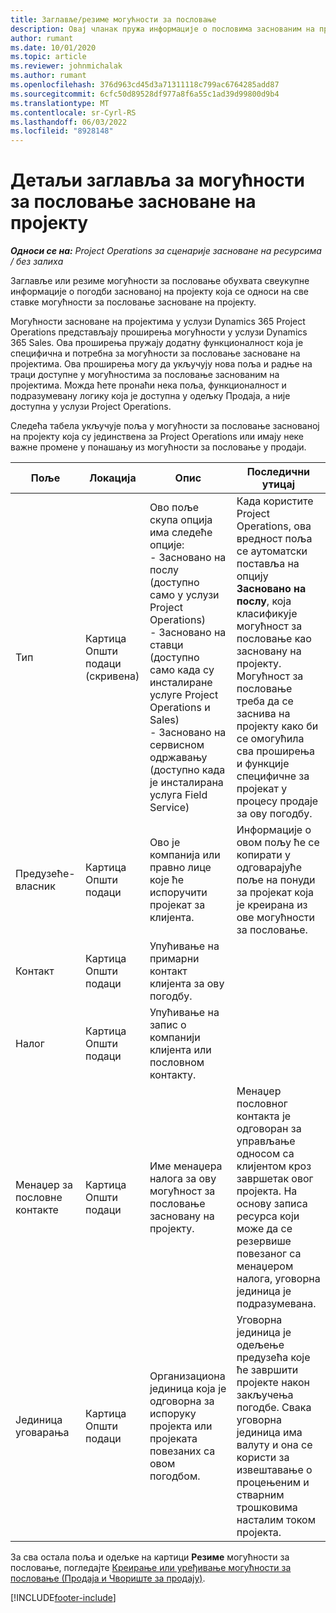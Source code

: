 ```yaml
---
title: Заглавље/резиме могућности за пословање
description: Овај чланак пружа информације о пословима заснованим на пројекту и редовима могућности за пословање заснованим на пројекту.
author: rumant
ms.date: 10/01/2020
ms.topic: article
ms.reviewer: johnmichalak
ms.author: rumant
ms.openlocfilehash: 376d963cd45d3a71311118c799ac6764285add87
ms.sourcegitcommit: 6cfc50d89528df977a8f6a55c1ad39d99800d9b4
ms.translationtype: MT
ms.contentlocale: sr-Cyrl-RS
ms.lasthandoff: 06/03/2022
ms.locfileid: "8928148"
---
```

# <a name="header-details-for-project-based-opportunities"></a>Детаљи заглавља за могућности за пословање засноване на пројекту

_**Односи се на:** Project Operations за сценарије засноване на ресурсима / без залиха_


Заглавље или резиме могућности за пословање обухвата свеукупне информације о погодби заснованој на пројекту која се односи на све ставке могућности за пословање засноване на пројекту.

Могућности засноване на пројектима у услузи Dynamics 365 Project Operations представљају проширења могућности у услузи Dynamics 365 Sales. Ова проширења пружају додатну функционалност која је специфична и потребна за могућности за пословање засноване на пројектима. Ова проширења могу да укључују нова поља и радње на траци доступне у могућностима за пословање заснованим на пројектима. Можда ћете пронаћи нека поља, функционалност и подразумевану логику која је доступна у одељку Продаја, а није доступна у услузи Project Operations.

Следећа табела укључује поља у могућности за пословање заснованој на пројекту која су јединствена за Project Operations или имају неке важне промене у понашању из могућности за пословање у продаји.

| **Поље** | **Локација** | **Опис** | **Последични утицај** |
| --- | --- | --- | --- |
| Тип | Картица Општи подаци (скривена) | Ово поље скупа опција има следеће опције:</br>- Засновано на послу (доступно само у услузи Project Operations)</br>- Засновано на ставци (доступно само када су инсталиране услуге Project Operations и Sales)</br>- Засновано на сервисном одржавању (доступно када је инсталирана услуга Field Service) | Када користите Project Operations, ова вредност поља се аутоматски поставља на опцију **Засновано на послу**, која класификује могућност за пословање као засновану на пројекту. Могућност за пословање треба да се заснива на пројекту како би се омогућила сва проширења и функције специфичне за пројекат у процесу продаје за ову погодбу. |
| Предузеће-власник | Картица Општи подаци | Ово је компанија или правно лице које ће испоручити пројекат за клијента. | Информације о овом пољу ће се копирати у одговарајуће поље на понуди за пројекат која је креирана из ове могућности за пословање. |
| Контакт | Картица Општи подаци | Упућивање на примарни контакт клијента за ову погодбу. | |
| Налог | Картица Општи подаци | Упућивање на запис о компанији клијента или пословном контакту. | |
| Менаџер за пословне контакте | Картица Општи подаци | Име менаџера налога за ову могућност за пословање засновану на пројекту. | Менаџер пословног контакта је одговоран за управљање односом са клијентом кроз завршетак овог пројекта. На основу записа ресурса који може да се резервише повезаног са менаџером налога, уговорна јединица је подразумевана. |
| Јединица уговарања | Картица Општи подаци | Организациона јединица која је одговорна за испоруку пројекта или пројеката повезаних са овом погодбом. | Уговорна јединица је одељење предузећа које ће завршити пројекте након закључења погодбе. Свака уговорна јединица има валуту и она се користи за извештавање о процењеним и стварним трошковима насталим током пројекта. |

За сва остала поља и одељке на картици **Резиме** могућности за пословање, погледајте [Креирање или уређивање могућности за пословање (Продаја и Чвориште за продају)](/dynamics365/sales-enterprise/create-edit-opportunity-sales).


[!INCLUDE[footer-include](../includes/footer-banner.md)]
